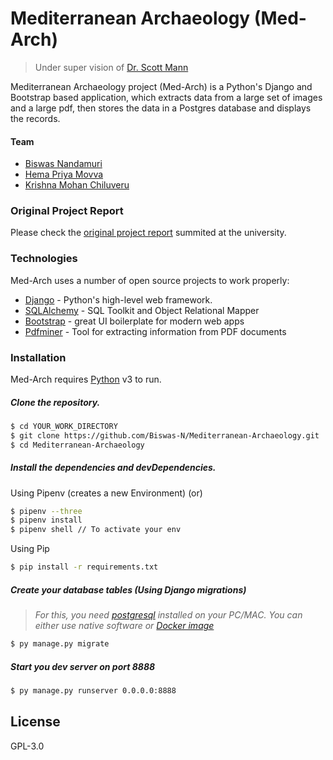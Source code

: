 # Mediterranean Archaeology (Med-Arch)
> Under super vision of [Dr. Scott Mann](https://scholars.latrobe.edu.au/display/smann)

Mediterranean Archaeology project (Med-Arch) is a Python's Django and Bootstrap based application, which extracts data from a large set of images and a large pdf, then stores the data in a Postgres database and displays the records.

#### Team
* [Biswas Nandamuri](https://www.linkedin.com/in/biswas-n/)
* [Hema Priya Movva](https://www.linkedin.com/in/hema-priya-08521681/)
* [Krishna Mohan Chiluveru](https://www.linkedin.com/in/krishna-chiluveru-61314915b/)

### Original Project Report
Please check the [original project report](https://docs.biswas.coffee/Mediterranean-Archaeology.pdf) summited at the university.

### Technologies

Med-Arch uses a number of open source projects to work properly:

* [Django](https://www.djangoproject.com/) - Python's high-level web framework.
* [SQLAlchemy](https://github.com/sqlalchemy/sqlalchemy/) - SQL Toolkit and Object Relational Mapper
* [Bootstrap](https://getbootstrap.com/) - great UI boilerplate for modern web apps
* [Pdfminer](https://github.com/pdfminer/pdfminer.six) - Tool for extracting information from PDF documents

### Installation

Med-Arch requires [Python](https://www.python.org/) v3 to run.

##### Clone the repository.

```sh
$ cd YOUR_WORK_DIRECTORY
$ git clone https://github.com/Biswas-N/Mediterranean-Archaeology.git
$ cd Mediterranean-Archaeology
```

##### Install the dependencies and devDependencies.

Using Pipenv (creates a new Environment) (or)
```sh
$ pipenv --three
$ pipenv install
$ pipenv shell // To activate your env
```

Using Pip
```sh
$ pip install -r requirements.txt
```

##### Create your database tables (Using Django migrations)
> _For this, you need [postgresql](https://www.postgresql.org/) installed on your PC/MAC. You can either use native software or [Docker image](https://hub.docker.com/_/postgres)_
```sh
$ py manage.py migrate
```

##### Start you dev server on port 8888
```sh
$ py manage.py runserver 0.0.0.0:8888
```

License
----

GPL-3.0
